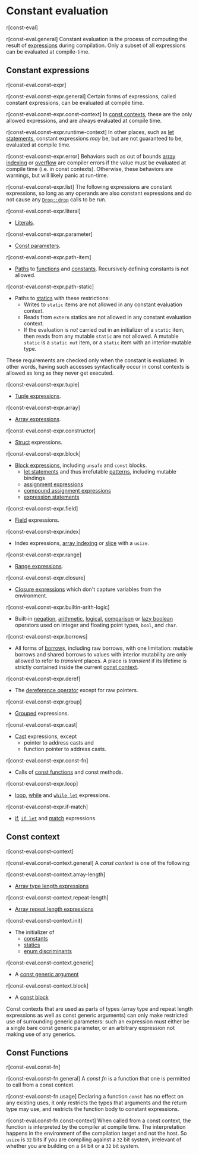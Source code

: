# Constant evaluation
r[const-eval]

r[const-eval.general]
Constant evaluation is the process of computing the result of
[expressions] during compilation. Only a subset of all expressions
can be evaluated at compile-time.

## Constant expressions

r[const-eval.const-expr]

r[const-eval.const-expr.general]
Certain forms of expressions, called constant expressions, can be evaluated at
compile time.

r[const-eval.const-expr.const-context]
In [const contexts](#const-context), these are the only allowed
expressions, and are always evaluated at compile time.

r[const-eval.const-expr.runtime-context]
In other places, such as [let statements], constant expressions *may* be, but are not guaranteed to be, evaluated at compile time.

r[const-eval.const-expr.error]
Behaviors such as out of bounds [array indexing] or [overflow] are compiler errors if the value
must be evaluated at compile time (i.e. in const contexts). Otherwise, these
behaviors are warnings, but will likely panic at run-time.

r[const-eval.const-expr.list]
The following expressions are constant expressions, so long as any operands are
also constant expressions and do not cause any [`Drop::drop`][destructors] calls
to be run.

r[const-eval.const-expr.literal]
* [Literals].

r[const-eval.const-expr.parameter]
* [Const parameters].

r[const-eval.const-expr.path-item]
* [Paths] to [functions] and [constants].
  Recursively defining constants is not allowed.

r[const-eval.const-expr.path-static]
* Paths to [statics] with these restrictions:
  * Writes to `static` items are not allowed in any constant evaluation context.
  * Reads from `extern` statics are not allowed in any constant evaluation context.
  * If the evaluation is *not* carried out in an initializer of a `static` item, then reads from any mutable `static` are not allowed. A mutable `static` is a `static mut` item, or a `static` item with an interior-mutable type.

These requirements are checked only when the constant is evaluated. In other words, having such accesses syntactically occur in const contexts is allowed as long as they never get executed.

r[const-eval.const-expr.tuple]
* [Tuple expressions].

r[const-eval.const-expr.array]
* [Array expressions].

r[const-eval.const-expr.constructor]
* [Struct] expressions.

r[const-eval.const-expr.block]
* [Block expressions], including `unsafe` and `const` blocks.
    * [let statements] and thus irrefutable [patterns], including mutable bindings
    * [assignment expressions]
    * [compound assignment expressions]
    * [expression statements]

r[const-eval.const-expr.field]
* [Field] expressions.

r[const-eval.const-expr.index]
* Index expressions, [array indexing] or [slice] with a `usize`.

r[const-eval.const-expr.range]
* [Range expressions].

r[const-eval.const-expr.closure]
* [Closure expressions] which don't capture variables from the environment.

r[const-eval.const-expr.builtin-arith-logic]
* Built-in [negation], [arithmetic], [logical], [comparison] or [lazy boolean]
  operators used on integer and floating point types, `bool`, and `char`.

r[const-eval.const-expr.borrows]
* All forms of [borrow]s, including raw borrows, with one limitation:
  mutable borrows and shared borrows to values with interior mutability
  are only allowed to refer to *transient* places. A place is *transient*
  if its lifetime is strictly contained inside the current [const context].

r[const-eval.const-expr.deref]
* The [dereference operator] except for raw pointers.

r[const-eval.const-expr.group]

* [Grouped] expressions.

r[const-eval.const-expr.cast]
* [Cast] expressions, except
  * pointer to address casts and
  * function pointer to address casts.

r[const-eval.const-expr.const-fn]
* Calls of [const functions] and const methods.

r[const-eval.const-expr.loop]
* [loop], [while] and [`while let`] expressions.

r[const-eval.const-expr.if-match]
* [if], [`if let`] and [match] expressions.

## Const context
[const context]: #const-context

r[const-eval.const-context]

r[const-eval.const-context.general]
A _const context_ is one of the following:

r[const-eval.const-context.array-length]
* [Array type length expressions]

r[const-eval.const-context.repeat-length]
* [Array repeat length expressions][array expressions]

r[const-eval.const-context.init]
* The initializer of
  * [constants]
  * [statics]
  * [enum discriminants]

r[const-eval.const-context.generic]
* A [const generic argument]

r[const-eval.const-context.block]
* A [const block]

Const contexts that are used as parts of types (array type and repeat length
expressions as well as const generic arguments) can only make restricted use of
surrounding generic parameters: such an expression must either be a single bare
const generic parameter, or an arbitrary expression not making use of any
generics.

## Const Functions

r[const-eval.const-fn]

r[const-eval.const-fn.general]
A _const fn_ is a function that one is permitted to call from a const context.

r[const-eval.const-fn.usage]
Declaring a function
`const` has no effect on any existing uses, it only restricts the types that arguments and the
return type may use, and restricts the function body to constant expressions.

r[const-eval.const-fn.const-context]
When called from a const context, the function is interpreted by the
compiler at compile time. The interpretation happens in the
environment of the compilation target and not the host. So `usize` is
`32` bits if you are compiling against a `32` bit system, irrelevant
of whether you are building on a `64` bit or a `32` bit system.

[arithmetic]:           expressions/operator-expr.md#arithmetic-and-logical-binary-operators
[array expressions]:    expressions/array-expr.md
[array indexing]:       expressions/array-expr.md#array-and-slice-indexing-expressions
[array indexing]:       expressions/array-expr.md#array-and-slice-indexing-expressions
[array type length expressions]: types/array.md
[assignment expressions]: expressions/operator-expr.md#assignment-expressions
[compound assignment expressions]: expressions/operator-expr.md#compound-assignment-expressions
[block expressions]:    expressions/block-expr.md
[borrow]:               expressions/operator-expr.md#borrow-operators
[cast]:                 expressions/operator-expr.md#type-cast-expressions
[closure expressions]:  expressions/closure-expr.md
[comparison]:           expressions/operator-expr.md#comparison-operators
[const block]:          expressions/block-expr.md#const-blocks
[const functions]:      items/functions.md#const-functions
[const generic argument]: items/generics.md#const-generics
[const generic parameters]: items/generics.md#const-generics
[constants]:            items/constant-items.md
[Const parameters]:     items/generics.md
[dereference operator]: expressions/operator-expr.md#the-dereference-operator
[destructors]:          destructors.md
[enum discriminants]:   items/enumerations.md#discriminants
[expression statements]: statements.md#expression-statements
[expressions]:          expressions.md
[`extern` statics]:     items/external-blocks.md#statics
[field]:                expressions/field-expr.md
[functions]:            items/functions.md
[grouped]:              expressions/grouped-expr.md
[interior mutability]:  interior-mutability.md
[if]:                   expressions/if-expr.md#if-expressions
[`if let`]:             expressions/if-expr.md#if-let-expressions
[lazy boolean]:         expressions/operator-expr.md#lazy-boolean-operators
[let statements]:       statements.md#let-statements
[literals]:             expressions/literal-expr.md
[logical]:              expressions/operator-expr.md#arithmetic-and-logical-binary-operators
[loop]:                 expressions/loop-expr.md#infinite-loops
[match]:                expressions/match-expr.md
[negation]:             expressions/operator-expr.md#negation-operators
[overflow]:             expressions/operator-expr.md#overflow
[paths]:                expressions/path-expr.md
[patterns]:             patterns.md
[range expressions]:    expressions/range-expr.md
[slice]:                types/slice.md
[statics]:              items/static-items.md
[struct]:               expressions/struct-expr.md
[tuple expressions]:    expressions/tuple-expr.md
[while]:                expressions/loop-expr.md#predicate-loops
[`while let`]:          expressions/loop-expr.md#predicate-pattern-loops

